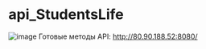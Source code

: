 # api_StudentsLife
![image](https://user-images.githubusercontent.com/92075357/226718238-00948c89-1108-4256-9c81-9311d8c8e0d5.png)
Готовые методы API: http://80.90.188.52:8080/
